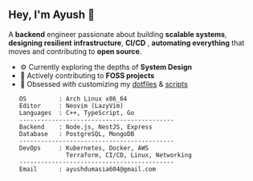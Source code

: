 ## Hey, I'm Ayush 👋

A **backend** engineer passionate about building **scalable systems**, **designing resilient** **infrastructure**, **CI/CD** , **automating everything** that moves and contributing to **open source**.

- ⚙️ Currently exploring the depths of **System Design**
- 🔨 Actively contributing to **FOSS projects**
- 🐧 Obsessed with customizing my [dotfiles](https://github.com/ad1822/hyprdots) & [scripts](https://github.com/ad1822/dotsh)


```
   OS         : Arch Linux x86_64
   Editor     : Neovim (LazyVim)
   Languages  : C++, TypeScript, Go
   -------------------------------------------
   Backend    : Node.js, NestJS, Express
   Database   : PostgreSQL, MongoDB
   -------------------------------------------
   DevOps     : Kubernetes, Docker, AWS
                Terraform, CI/CD, Linux, Networking
   -------------------------------------------
   Email      : ayushdumasia604@gmail.com
```


<!-- <p align="center">
  <a href="https://github.com/anuraghazra/github-readme-stats?tab=readme-ov-file#github-stats-card">
    <img height="155" alt="GitHub Stats" src="https://github-readme-stats.vercel.app/api?username=ad1822&border_color=45475a&show_icons=true&custom_title=GitHub+Statistics&title_color=cba6f7&theme=catppuccin_mocha&hide_border=false" />
  </a>
  <a href="https://git.io/streak-stats">
    <img height="155" alt="GitHub Streak" src="https://streak-stats.demolab.com/?user=ad1822&hide_current_streak=true&hide_longest_streak=false&theme=catppuccin-mocha&date_format=[Y.]n.j&mode=weekly&ring=AF90D7&stroke=45475a&fire=AF90D7&border=45475a" />
  </a>
</p> -->
